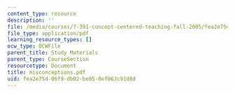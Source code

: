 ```yaml
---
content_type: resource
description: ''
file: /media/courses/7-391-concept-centered-teaching-fall-2005/fea2e75d06f9db02be050ef063c91d8d_misconceptions.pdf
file_type: application/pdf
learning_resource_types: []
ocw_type: OCWFile
parent_title: Study Materials
parent_type: CourseSection
resourcetype: Document
title: misconceptions.pdf
uid: fea2e75d-06f9-db02-be05-0ef063c91d8d
---
```

